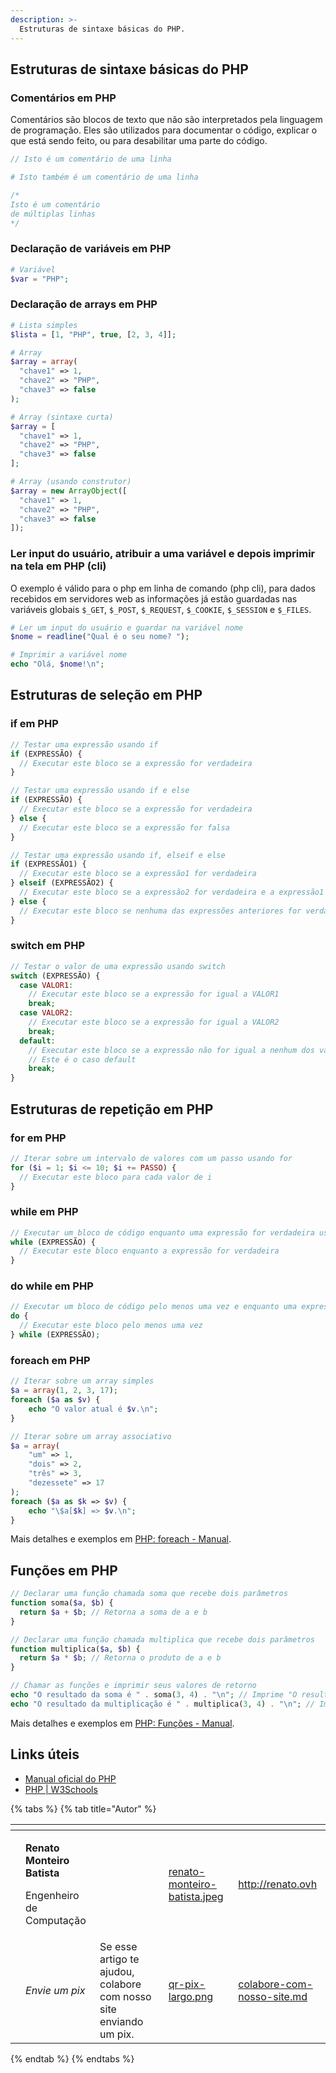 ```yaml
---
description: >-
  Estruturas de sintaxe básicas do PHP.
---
```

## Estruturas de sintaxe básicas do PHP

### Comentários em PHP

Comentários são blocos de texto que não são interpretados pela linguagem de programação. Eles são utilizados para documentar o código, explicar o que está sendo feito, ou para desabilitar uma parte do código.

```php
// Isto é um comentário de uma linha

# Isto também é um comentário de uma linha

/*
Isto é um comentário
de múltiplas linhas
*/
```

### Declaração de variáveis em PHP

```php
# Variável
$var = "PHP";
```

### Declaração de arrays em PHP

```php
# Lista simples
$lista = [1, "PHP", true, [2, 3, 4]];

# Array
$array = array(
  "chave1" => 1,
  "chave2" => "PHP",
  "chave3" => false
);

# Array (sintaxe curta)
$array = [
  "chave1" => 1,
  "chave2" => "PHP",
  "chave3" => false
];

# Array (usando construtor)
$array = new ArrayObject([
  "chave1" => 1,
  "chave2" => "PHP",
  "chave3" => false
]);
```

### Ler input do usuário, atribuir a uma variável e depois imprimir na tela em PHP (cli)

O exemplo é válido para o php em linha de comando (php cli), para dados recebidos em servidores web as informações já estão guardadas nas variáveis globais `$_GET`, `$_POST`, `$_REQUEST`, `$_COOKIE`, `$_SESSION` e `$_FILES`.

```php
# Ler um input do usuário e guardar na variável nome
$nome = readline("Qual é o seu nome? ");

# Imprimir a variável nome
echo "Olá, $nome!\n";
```

## Estruturas de seleção em PHP

### if em PHP

```php
// Testar uma expressão usando if
if (EXPRESSÃO) {
  // Executar este bloco se a expressão for verdadeira
}

// Testar uma expressão usando if e else
if (EXPRESSÃO) {
  // Executar este bloco se a expressão for verdadeira
} else {
  // Executar este bloco se a expressão for falsa
}

// Testar uma expressão usando if, elseif e else
if (EXPRESSÃO1) {
  // Executar este bloco se a expressão1 for verdadeira
} elseif (EXPRESSÃO2) {
  // Executar este bloco se a expressão2 for verdadeira e a expressão1 for falsa
} else {
  // Executar este bloco se nenhuma das expressões anteriores for verdadeira
}
```

### switch em PHP

```php
// Testar o valor de uma expressão usando switch
switch (EXPRESSÃO) {
  case VALOR1:
    // Executar este bloco se a expressão for igual a VALOR1
    break;
  case VALOR2:
    // Executar este bloco se a expressão for igual a VALOR2
    break;
  default:
    // Executar este bloco se a expressão não for igual a nenhum dos valores anteriores
    // Este é o caso default
    break;
}
```

## Estruturas de repetição em PHP

### for em PHP

```php
// Iterar sobre um intervalo de valores com um passo usando for
for ($i = 1; $i <= 10; $i += PASSO) {
  // Executar este bloco para cada valor de i
}
```

### while em PHP

```php
// Executar um bloco de código enquanto uma expressão for verdadeira usando while
while (EXPRESSÃO) {
  // Executar este bloco enquanto a expressão for verdadeira
}
```

### do while em PHP

```php
// Executar um bloco de código pelo menos uma vez e enquanto uma expressão for verdadeira usando do-while
do {
  // Executar este bloco pelo menos uma vez
} while (EXPRESSÃO);
```

### foreach em PHP

```php
// Iterar sobre um array simples
$a = array(1, 2, 3, 17);
foreach ($a as $v) {
    echo "O valor atual é $v.\n";
}

// Iterar sobre um array associativo
$a = array(
    "um" => 1,
    "dois" => 2,
    "três" => 3,
    "dezessete" => 17
);
foreach ($a as $k => $v) {
    echo "\$a[$k] => $v.\n";
}
```

Mais detalhes e exemplos em [PHP: foreach - Manual](https://www.php.net/manual/pt_BR/control-structures.foreach.php).

## Funções em PHP

```php
// Declarar uma função chamada soma que recebe dois parâmetros
function soma($a, $b) {
  return $a + $b; // Retorna a soma de a e b
}

// Declarar uma função chamada multiplica que recebe dois parâmetros
function multiplica($a, $b) {
  return $a * $b; // Retorna o produto de a e b
}

// Chamar as funções e imprimir seus valores de retorno
echo "O resultado da soma é " . soma(3, 4) . "\n"; // Imprime "O resultado da soma é 7"
echo "O resultado da multiplicação é " . multiplica(3, 4) . "\n"; // Imprime "O resultado da multiplicação é 12"
```

Mais detalhes e exemplos em [PHP: Funções - Manual](https://www.php.net/manual/pt_BR/language.functions.php).

## Links úteis

- [Manual oficial do PHP](https://www.php.net/manual/pt_BR/index.php)
- [PHP | W3Schools](https://www.w3schools.com/php/default.asp)

{% tabs %}
{% tab title="Autor" %}
<table data-card-size="large" data-view="cards"><thead><tr><th data-type="users" data-multiple></th><th></th><th></th><th data-hidden data-card-cover data-type="files"></th><th data-hidden data-card-target data-type="content-ref"></th></tr></thead><tbody><tr><td></td><td><p><strong>Renato Monteiro Batista</strong></p><p>Engenheiro de Computação</p></td><td></td><td><a href="../../.gitbook/assets/renato-monteiro-batista.jpeg">renato-monteiro-batista.jpeg</a></td><td><a href="http://renato.ovh">http://renato.ovh</a></td></tr><tr><td></td><td><em>Envie um pix</em></td><td>Se esse artigo te ajudou, colabore com nosso site enviando um pix.</td><td><a href="../../.gitbook/assets/qr-pix-largo.png">qr-pix-largo.png</a></td><td><a href="../../colabore-com-nosso-site.md">colabore-com-nosso-site.md</a></td></tr></tbody></table>
{% endtab %}
{% endtabs %}
